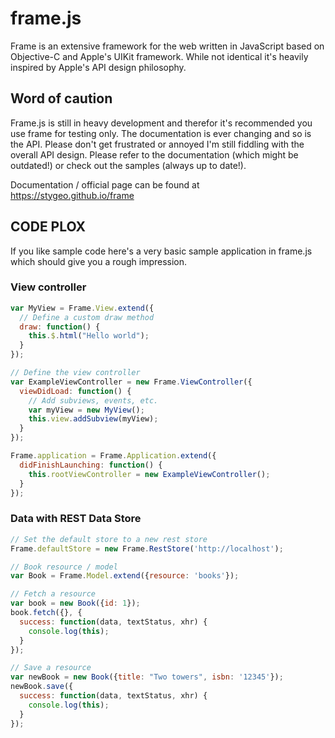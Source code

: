 # frame.js

Frame is an extensive framework for the web written in JavaScript based on Objective-C
and Apple's UIKit framework. While not identical it's heavily inspired by Apple's API
design philosophy.

## Word of caution

Frame.js is still in heavy development and therefor it's recommended you
use frame for testing only. The documentation is ever changing and so
is the API. Please don't get frustrated or annoyed I'm still fiddling
with the overall API design. Please refer to the documentation (which
might be outdated!) or check out the samples (always up to date!).

Documentation / official page can be found at https://stygeo.github.io/frame

## CODE PLOX

If you like sample code here's a very basic sample application in
frame.js which should give you a rough impression.

### View controller

```javascript
var MyView = Frame.View.extend({
  // Define a custom draw method
  draw: function() {
    this.$.html("Hello world");
  }
});

// Define the view controller
var ExampleViewController = new Frame.ViewController({
  viewDidLoad: function() {
    // Add subviews, events, etc.
    var myView = new MyView();
    this.view.addSubview(myView);
  }
});

Frame.application = Frame.Application.extend({
  didFinishLaunching: function() {
    this.rootViewController = new ExampleViewController();
  }
});
```

### Data with REST Data Store

```javascript
// Set the default store to a new rest store
Frame.defaultStore = new Frame.RestStore('http://localhost');

// Book resource / model
var Book = Frame.Model.extend({resource: 'books'});

// Fetch a resource
var book = new Book({id: 1});
book.fetch({}, {
  success: function(data, textStatus, xhr) {
    console.log(this);
  }
});

// Save a resource
var newBook = new Book({title: "Two towers", isbn: '12345'});
newBook.save({
  success: function(data, textStatus, xhr) {
    console.log(this);
  }
});
```
